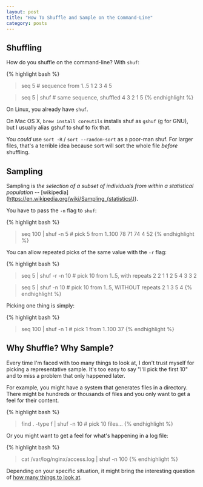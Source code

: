 ```yaml
---
layout: post
title: "How To Shuffle and Sample on the Command-Line"
category: posts
---
```


## Shuffling

How do you shuffle on the command-line? With `shuf`:

{% highlight bash %}
> seq 5          # sequence from 1..5
1
2
3
4
5

> seq 5 | shuf   # same sequence, shuffled
4
3
2
1
5
{% endhighlight %}

On Linux, you already have `shuf`.

On Mac OS X, `brew install coreutils` installs shuf as `gshuf` (g for GNU), but
I usually alias gshuf to shuf to fix that.

You _could_ use `sort -R` / `sort --random-sort` as a poor-man shuf. For larger
files, that's a terrible idea because sort will sort the whole file _before_
shuffling.


## Sampling

Sampling is _the selection of a subset of individuals from within a statistical population_ -- [wikipedia](https://en.wikipedia.org/wiki/Sampling_(statistics\)).

You have to pass the `-n` flag to `shuf`:

{% highlight bash %}
> seq 100 | shuf -n 5     # pick 5 from 1..100
78
71
74
4
52
{% endhighlight %}

You can allow repeated picks of the same value with the `-r` flag:

{% highlight bash %}
> seq 5 | shuf -r -n 10   # pick 10 from 1..5, with repeats
2
2
1
1
2
5
4
3
3
2

> seq 5 | shuf -n 10      # pick 10 from 1..5, WITHOUT repeats
2
1
3
5
4
{% endhighlight %}

Picking one thing is simply:

{% highlight bash %}
> seq 100 | shuf -n 1     # pick 1 from 1..100
37
{% endhighlight %}


## Why Shuffle? Why Sample?

Every time I'm faced with too many things to look at, I don't trust myself for
picking a representative sample. It's too easy to say "I'll pick the first 10"
and to miss a problem that only happened later.

For example, you might have a system that generates files in a directory. There
might be hundreds or thousands of files and you only want to get a feel for
their content.

{% highlight bash %}
> find . -type f | shuf -n 10    # pick 10 files...
{% endhighlight %}

Or you might want to get a feel for what's happening in a log file:

{% highlight bash %}
> cat /var/log/nginx/access.log | shuf -n 100
{% endhighlight %}

Depending on your specific situation, it might bring the interesting question
of [how many things to look at](https://blog.jpalardy.com/posts/statistics-how-many-would-you-check/).

